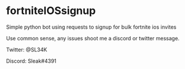 # fortniteIOSsignup
Simple python bot using requests to signup for bulk fortnite ios invites

Use common sense, any issues shoot me a discord or twitter message.

Twitter: @SL34K

Discord: Sleak#4391
